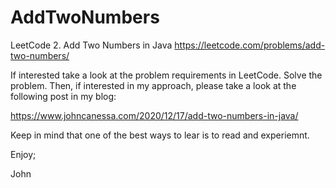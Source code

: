 # AddTwoNumbers
LeetCode 2. Add Two Numbers in Java
https://leetcode.com/problems/add-two-numbers/

If interested take a look at the problem requirements in LeetCode.
Solve the problem.
Then, if interested in my approach, please take a look at the following
post in my blog:

https://www.johncanessa.com/2020/12/17/add-two-numbers-in-java/

Keep in mind that one of the best ways to lear is to read and experiemnt.

Enjoy;

John
